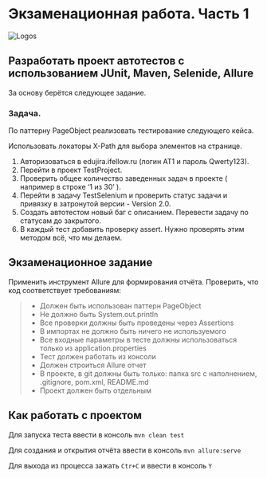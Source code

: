 # Экзаменационная работа. Часть 1

<img src="https://i.imgur.com/oLP1nGI.png" alt="Logos"/>

## Разработать проект автотестов с использованием JUnit, Maven, Selenide, Allure

За основу берётся следующее задание.

### Задача.
По паттерну PageObject реализовать тестирование следующего кейса.

Использовать локаторы X-Path для выбора элементов на странице.

1.	Авторизоваться в edujira.ifellow.ru (логин AT1 и пароль Qwerty123).
2.	Перейти в проект TestProject.
3.	Проверить общее количество заведенных задач в проекте ( например в  строке ‘1 из 30’ ).
4.	Перейти в задачу TestSelenium и проверить статус задачи и привязку в затронутой версии - Version 2.0.
5.	Создать автотестом новый баг с описанием. Перевести задачу по статусам до закрытого.
6.	В каждый тест добавить проверку assert. Нужно проверять этим методом всё, что мы делаем.

## Экзаменационное задание

Применить инструмент Allure для формирования отчёта. Проверить, что код соответствует требованиям:
> - Должен быть использован паттерн PageObject
> - Не должно быть System.out.println
> - Все проверки должны быть проведены через Assertions
> - В импортах не должно быть ничего не используемого
> - Все входные параметры в тесте должны использоваться только из application.properties
> - Тест должен работать из консоли
> - Должен строиться Allure отчет
> - В проекте, в git должны быть только: папка src с наполнением, .gitignore, pom.xml, README.md
> - Проект должен быть отдельным

## Как работать с проектом

Для запуска теста ввести в консоль `mvn clean test`

Для создания и открытия отчёта ввести в консоль `mvn allure:serve`

Для выхода из процесса зажать `Ctr+С` и ввести в консоль `Y`
